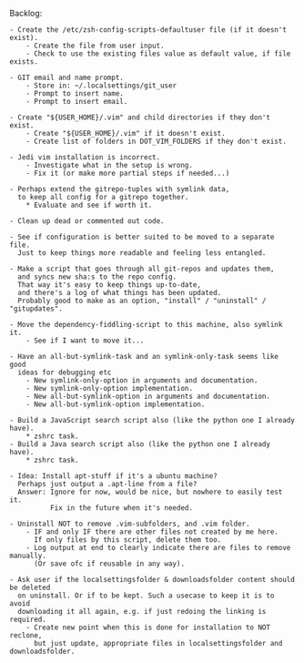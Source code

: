 

Backlog:

    - Create the /etc/zsh-config-scripts-defaultuser file (if it doesn't exist).
        - Create the file from user input.
        - Check to use the existing files value as default value, if file exists.

    - GIT email and name prompt.
        - Store in: ~/.localsettings/git_user
        - Prompt to insert name.
        - Prompt to insert email.

    - Create "${USER_HOME}/.vim" and child directories if they don't exist.
        - Create "${USER_HOME}/.vim" if it doesn't exist.
        - Create list of folders in DOT_VIM_FOLDERS if they don't exist.

    - Jedi vim installation is incorrect.
        - Investigate what in the setup is wrong.
        - Fix it (or make more partial steps if needed...)

    - Perhaps extend the gitrepo-tuples with symlink data,
      to keep all config for a gitrepo together.
        * Evaluate and see if worth it.

    - Clean up dead or commented out code.

    - See if configuration is better suited to be moved to a separate file.
      Just to keep things more readable and feeling less entangled.

    - Make a script that goes through all git-repos and updates them,
      and syncs new sha:s to the repo config.
      That way it's easy to keep things up-to-date,
      and there's a log of what things has been updated.
      Probably good to make as an option, "install" / "uninstall" / "gitupdates".

    - Move the dependency-fiddling-script to this machine, also symlink it.
        - See if I want to move it...

    - Have an all-but-symlink-task and an symlink-only-task seems like good
      ideas for debugging etc
        - New symlink-only-option in arguments and documentation.
        - New symlink-only-option implementation.
        - New all-but-symlink-option in arguments and documentation.
        - New all-but-symlink-option implementation.

    - Build a JavaScript search script also (like the python one I already have).
        * zshrc task.
    - Build a Java search script also (like the python one I already have).
        * zshrc task.

    - Idea: Install apt-stuff if it's a ubuntu machine?
      Perhaps just output a .apt-line from a file?
      Answer: Ignore for now, would be nice, but nowhere to easily test it.
              Fix in the future when it's needed.

    - Uninstall NOT to remove .vim-subfolders, and .vim folder.
        - IF and only IF there are other files not created by me here.
          If only files by this script, delete them too.
        - Log output at end to clearly indicate there are files to remove manually.
          (Or save ofc if reusable in any way).

    - Ask user if the localsettingsfolder & downloadsfolder content should be deleted
      on uninstall. Or if to be kept. Such a usecase to keep it is to avoid
      downloading it all again, e.g. if just redoing the linking is required.
        - Create new point when this is done for installation to NOT reclone,
          but just update, appropriate files in localsettingsfolder and downloadsfolder.

